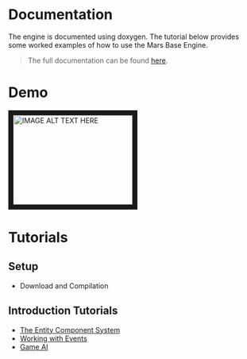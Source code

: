 # Documentation
The engine is documented using doxygen.
The tutorial below provides some worked examples of how to use the Mars Base Engine.

>The full documentation can be found [here](Doxygen/index.html).

# Demo
<a href="http://www.youtube.com/watch?feature=player_embedded&v=y0MuDsw8Io4
" target="_blank"><img src="http://img.youtube.com/vi/y0MuDsw8Io4/0.jpg" 
alt="IMAGE ALT TEXT HERE" width="240" height="180" border="10" /></a>

# Tutorials

## Setup
- Download and Compilation

## Introduction Tutorials
- [The Entity Component System](Tutorials/EntityComponentSystem.md)
- [Working with Events](Tutorials/Events.md)
- [Game AI](Tutorials/GameAI.md)